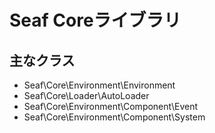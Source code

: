 Seaf Coreライブラリ
==================

主なクラス
------------------
* Seaf\Core\Environment\Environment
* Seaf\Core\Loader\AutoLoader
* Seaf\Core\Environment\Component\Event
* Seaf\Core\Environment\Component\System
